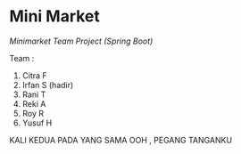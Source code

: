 # Mini Market
_Minimarket Team Project (Spring Boot)_

Team : 
1. Citra F
2. Irfan S (hadir)
3. Rani T
4. Reki A
5. Roy R
6. Yusuf H

KALI KEDUA PADA YANG SAMA OOH , PEGANG TANGANKU 
